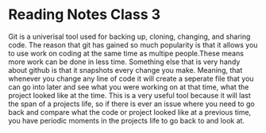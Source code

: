 # Reading Notes Class 3

Git is a univerisal tool used for backing up, cloning, changing, and sharing code. The reason that git has gained so much popularity is that it allows you to use work on coding at the same time as multipe people.These means more work can be done in less time. Something else that is very handy about github is that it snapshots every change you make. Meaning, that whenever you change any line of code it will create a seperate file that you can go into later and see what you were working on at that time, what the project looked like at the time. This is a very useful tool because it will last the span of a projects life, so if there is ever an issue where you need to go back and compare what the code or project looked like at a previous time, you have periodic moments in the projects life to go back to and look at.



